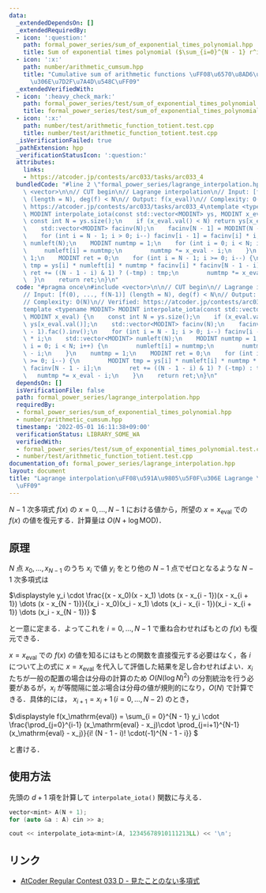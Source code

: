 ```yaml
---
data:
  _extendedDependsOn: []
  _extendedRequiredBy:
  - icon: ':question:'
    path: formal_power_series/sum_of_exponential_times_polynomial.hpp
    title: Sum of exponential times polynomial ($\sum_{i=0}^{N - 1} r^i f(i)$)
  - icon: ':x:'
    path: number/arithmetic_cumsum.hpp
    title: "Cumulative sum of arithmetic functions \uFF08\u6570\u8AD6\u7684\u95A2\u6570\
      \u306E\u7D2F\u7A4D\u548C\uFF09"
  _extendedVerifiedWith:
  - icon: ':heavy_check_mark:'
    path: formal_power_series/test/sum_of_exponential_times_polynomial.test.cpp
    title: formal_power_series/test/sum_of_exponential_times_polynomial.test.cpp
  - icon: ':x:'
    path: number/test/arithmetic_function_totient.test.cpp
    title: number/test/arithmetic_function_totient.test.cpp
  _isVerificationFailed: true
  _pathExtension: hpp
  _verificationStatusIcon: ':question:'
  attributes:
    links:
    - https://atcoder.jp/contests/arc033/tasks/arc033_4
  bundledCode: "#line 2 \"formal_power_series/lagrange_interpolation.hpp\"\n#include\
    \ <vector>\n\n// CUT begin\n// Lagrange interpolation\n// Input: [f(0), ..., f(N-1)]\
    \ (length = N), deg(f) < N\n// Output: f(x_eval)\n// Complexity: O(N)\n// Verified:\
    \ https://atcoder.jp/contests/arc033/tasks/arc033_4\ntemplate <typename MODINT>\
    \ MODINT interpolate_iota(const std::vector<MODINT> ys, MODINT x_eval) {\n   \
    \ const int N = ys.size();\n    if (x_eval.val() < N) return ys[x_eval.val()];\n\
    \    std::vector<MODINT> facinv(N);\n    facinv[N - 1] = MODINT(N - 1).fac().inv();\n\
    \    for (int i = N - 1; i > 0; i--) facinv[i - 1] = facinv[i] * i;\n    std::vector<MODINT>\
    \ numleft(N);\n    MODINT numtmp = 1;\n    for (int i = 0; i < N; i++) {\n   \
    \     numleft[i] = numtmp;\n        numtmp *= x_eval - i;\n    }\n    numtmp =\
    \ 1;\n    MODINT ret = 0;\n    for (int i = N - 1; i >= 0; i--) {\n        MODINT\
    \ tmp = ys[i] * numleft[i] * numtmp * facinv[i] * facinv[N - 1 - i];\n       \
    \ ret += ((N - 1 - i) & 1) ? (-tmp) : tmp;\n        numtmp *= x_eval - i;\n  \
    \  }\n    return ret;\n}\n"
  code: "#pragma once\n#include <vector>\n\n// CUT begin\n// Lagrange interpolation\n\
    // Input: [f(0), ..., f(N-1)] (length = N), deg(f) < N\n// Output: f(x_eval)\n\
    // Complexity: O(N)\n// Verified: https://atcoder.jp/contests/arc033/tasks/arc033_4\n\
    template <typename MODINT> MODINT interpolate_iota(const std::vector<MODINT> ys,\
    \ MODINT x_eval) {\n    const int N = ys.size();\n    if (x_eval.val() < N) return\
    \ ys[x_eval.val()];\n    std::vector<MODINT> facinv(N);\n    facinv[N - 1] = MODINT(N\
    \ - 1).fac().inv();\n    for (int i = N - 1; i > 0; i--) facinv[i - 1] = facinv[i]\
    \ * i;\n    std::vector<MODINT> numleft(N);\n    MODINT numtmp = 1;\n    for (int\
    \ i = 0; i < N; i++) {\n        numleft[i] = numtmp;\n        numtmp *= x_eval\
    \ - i;\n    }\n    numtmp = 1;\n    MODINT ret = 0;\n    for (int i = N - 1; i\
    \ >= 0; i--) {\n        MODINT tmp = ys[i] * numleft[i] * numtmp * facinv[i] *\
    \ facinv[N - 1 - i];\n        ret += ((N - 1 - i) & 1) ? (-tmp) : tmp;\n     \
    \   numtmp *= x_eval - i;\n    }\n    return ret;\n}\n"
  dependsOn: []
  isVerificationFile: false
  path: formal_power_series/lagrange_interpolation.hpp
  requiredBy:
  - formal_power_series/sum_of_exponential_times_polynomial.hpp
  - number/arithmetic_cumsum.hpp
  timestamp: '2022-05-01 16:11:38+09:00'
  verificationStatus: LIBRARY_SOME_WA
  verifiedWith:
  - formal_power_series/test/sum_of_exponential_times_polynomial.test.cpp
  - number/test/arithmetic_function_totient.test.cpp
documentation_of: formal_power_series/lagrange_interpolation.hpp
layout: document
title: "Lagrange interpolation\uFF08\u591A\u9805\u5F0F\u306E Lagrange \u88DC\u9593\
  \uFF09"
---
```


$N - 1$ 次多項式 $f(x)$ の $x = 0, \dots, N - 1$ における値から，所望の $x = x_\mathrm{eval}$ での $f(x)$ の値を復元する．計算量は $O(N + \log \mathrm{MOD})$．

## 原理

$N$ 点 $x_0, \dots, x_{N - 1}$ のうち $x_i$ で値 $y_i$ をとり他の $N - 1$ 点でゼロとなるような $N - 1$ 次多項式は

$\displaystyle
y_i \cdot \frac{(x - x_0)(x - x_1) \dots (x - x_{i - 1})(x - x_{i + 1}) \dots (x - x_{N - 1})}{(x_i - x_0)(x_i - x_1) \dots (x_i - x_{i - 1})(x_i - x_{i + 1}) \dots (x_i - x_{N - 1})}
$

と一意に定まる．よってこれを $i = 0, \dots, N - 1$ で重ね合わせればもとの $f(x)$ も復元できる．

$x = x_\mathrm{eval}$ での $f(x)$ の値を知るにはもとの関数を直接復元する必要はなく，各 $i$ について上の式に $x = x_\mathrm{eval}$ を代入して評価した結果を足し合わせればよい．$x_i$ たちが一般の配置の場合は分母の計算のため $O \left(N \left( \log N \right)^2 \right)$ の分割統治を行う必要があるが，$x_i$ が等間隔に並ぶ場合は分母の値が規則的になり，$O(N)$ で計算できる．具体的には， $x_{i + 1} = x_i + 1 \, (i = 0, \ldots, N - 2)$ のとき，

$\displaystyle
f(x_\mathrm{eval}) = \sum_{i = 0}^{N - 1} y_i \cdot \frac{\prod_{j=0}^{i-1} (x_\mathrm{eval} - x_j)\cdot \prod_{j=i+1}^{N-1} (x_\mathrm{eval} - x_j)}{i! (N - 1 - i)! \cdot(-1)^{N - 1 - i}}
$

と書ける．

## 使用方法

先頭の $d + 1$ 項を計算して `interpolate_iota()` 関数に与える．
```cpp
vector<mint> A(N + 1);
for (auto &a : A) cin >> a;

cout << interpolate_iota<mint>(A, 12345678910111213LL) << '\n';
```

## リンク

- [AtCoder Regular Contest 033 D - 見たことのない多項式](https://atcoder.jp/contests/arc033/submissions/22279922)
